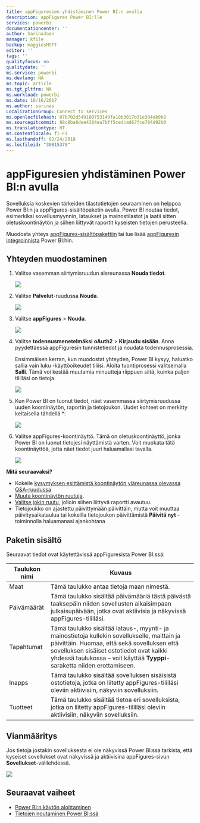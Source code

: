 ```yaml
---
title: appFiguresien yhdistäminen Power BI:n avulla
description: appFigures Power BI:lle
services: powerbi
documentationcenter: ''
author: SarinaJoan
manager: kfile
backup: maggiesMSFT
editor: ''
tags: ''
qualityfocus: no
qualitydate: ''
ms.service: powerbi
ms.devlang: NA
ms.topic: article
ms.tgt_pltfrm: NA
ms.workload: powerbi
ms.date: 10/16/2017
ms.author: sarinas
LocalizationGroup: Connect to services
ms.openlocfilehash: 07b702d549100753149fa10b3017b31e394ab9b8
ms.sourcegitcommit: 88c8ba8dee4384ea7bff5cedcad67fce784d92b0
ms.translationtype: HT
ms.contentlocale: fi-FI
ms.lasthandoff: 02/24/2018
ms.locfileid: "30815379"
---
```

# <a name="connect-to-appfigures-with-power-bi"></a>appFiguresien yhdistäminen Power BI:n avulla
Sovelluksia koskevien tärkeiden tilastotietojen seuraaminen on helppoa Power BI:n ja appFigures-sisältöpaketin avulla. Power BI noutaa tiedot, esimerkiksi sovellusmyynnin, lataukset ja mainostilastot ja laatii sitten oletuskoontinäytön ja siihen liittyvät raportit kyseisten tietojen perusteella.

Muodosta yhteys [appFigures-sisältöpakettiin](https://app.powerbi.com/getdata/services/appfigures) tai lue lisää [appFiguresin integroinnista](https://powerbi.microsoft.com/integrations/appfigures) Power BI:hin.

## <a name="how-to-connect"></a>Yhteyden muodostaminen
1. Valitse vasemman siirtymisruudun alareunassa **Nouda tiedot**.
   
   ![](media/service-connect-to-appfigures/pbi_getdata.png)
2. Valitse **Palvelut**-ruudussa **Nouda**.
   
   ![](media/service-connect-to-appfigures/pbi_getservices.png)
3. Valitse **appFigures** \> **Nouda**.  
   
   ![](media/service-connect-to-appfigures/appfigures.png)
4. Valitse **todennusmenetelmäksi** **oAuth2** \> **Kirjaudu sisään**. Anna pyydettäessä appFiguresin tunnistetiedot ja noudata todennusprosessia.
   
   Ensimmäisen kerran, kun muodostat yhteyden, Power BI kysyy, haluatko sallia vain luku -käyttöoikeudet tiliisi. Aloita tuontiprosessi valitsemalla **Salli**. Tämä voi kestää muutamia minuutteja riippuen siitä, kuinka paljon tililläsi on tietoja.
   
   ![](media/service-connect-to-appfigures/appfiguresdoc_06.png)
5. Kun Power BI on tuonut tiedot, näet vasemmassa siirtymisruudussa uuden koontinäytön, raportin ja tietojoukon. Uudet kohteet on merkitty keltaisella tähdellä \*:
   
    ![](media/service-connect-to-appfigures/pbi_appfigures3.png)
6. Valitse appFigures-koontinäyttö. Tämä on oletuskoontinäyttö, jonka Power BI on luonut tietojesi näyttämistä varten. Voit muokata tätä koontinäyttöä, jotta näet tiedot juuri haluamallasi tavalla.
   
    ![](media/service-connect-to-appfigures/appfiguresdoc_01.png)

**Mitä seuraavaksi?**

* Kokeile [kysymyksen esittämistä koontinäytön yläreunassa olevassa Q&A-ruudussa](power-bi-q-and-a.md)
* [Muuta koontinäytön ruutuja](service-dashboard-edit-tile.md).
* [Valitse jokin ruutu](service-dashboard-tiles.md), jolloin siihen liittyvä raportti avautuu.
* Tietojoukko on ajastettu päivittymään päivittäin, mutta voit muuttaa päivitysaikataulua tai kokeilla tietojoukon päivittämistä **Päivitä nyt** -toiminnolla haluamanasi ajankohtana

## <a name="whats-included"></a>Paketin sisältö
Seuraavat tiedot ovat käytettävissä appFiguresista Power BI:ssä:

| **Taulukon nimi** | **Kuvaus** |
| --- | --- |
| Maat |Tämä taulukko antaa tietoja maan nimestä. |
| Päivämäärät |Tämä taulukko sisältää päivämääriä tästä päivästä taaksepäin niiden sovellusten aikaisimpaan julkaisupäivään, jotka ovat aktiivisia ja näkyvissä  appFigures-tililläsi. |
| Tapahtumat |Tämä taulukko sisältää lataus-, myynti- ja mainostietoja kullekin sovellukselle, maittain ja päivittäin. Huomaa, että sekä sovelluksen että sovelluksen sisäiset ostotiedot ovat kaikki yhdessä taulukossa – voit käyttää <strong>Tyyppi</strong>-saraketta niiden erottamiseen. |
| Inapps |Tämä taulukko sisältää sovelluksen sisäisistä ostotietoja, jotka on liitetty appFigures-tililläsi oleviin aktiivisiin, näkyviin sovelluksiin. |
| Tuotteet |Tämä taulukko sisältää tietoa eri sovelluksista, jotka on liitetty appFigures-tililläsi oleviin aktiivisiin, näkyviin sovelluksiin. |

## <a name="troubleshooting"></a>Vianmääritys
Jos tietoja jostakin sovelluksesta ei ole näkyvissä Power BI:ssa tarkista, että kyseiset sovellukset ovat näkyvissä ja aktiivisina appFigures-sivun **Sovellukset**-välilehdessä.

![](media/service-connect-to-appfigures/appfiguresdoc_11.png)

## <a name="next-steps"></a>Seuraavat vaiheet
* [Power BI:n käytön aloittaminen](service-get-started.md)
* [Tietojen noutaminen Power BI:ssä](service-get-data.md)

